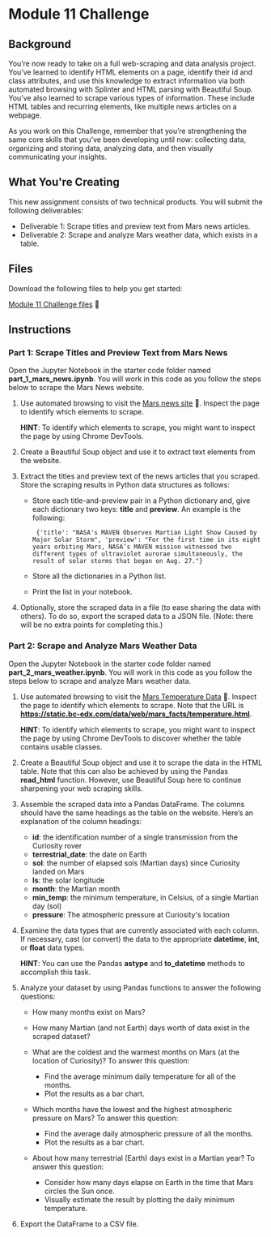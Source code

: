 # Module 11 Challenge 

## Background

You’re now ready to take on a full web-scraping and data analysis project. You’ve learned to identify HTML elements on a page, identify their id and class attributes, and use this knowledge to extract information via both automated browsing with Splinter and HTML parsing with Beautiful Soup. You’ve also learned to scrape various types of information. These include HTML tables and recurring elements, like multiple news articles on a webpage.

As you work on this Challenge, remember that you’re strengthening the same core skills that you’ve been developing until now: collecting data, organizing and storing data, analyzing data, and then visually communicating your insights.

## What You're Creating

This new assignment consists of two technical products. You will submit the following deliverables:

* Deliverable 1: Scrape titles and preview text from Mars news articles.
* Deliverable 2: Scrape and analyze Mars weather data, which exists in a table.

## Files 

Download the following files to help you get started:

[Module 11 Challenge files](https://static.bc-edx.com/data/dl-1-2/m11/lms/starter/Starter_Code_v1.2.2.zip) 📁

## Instructions

### Part 1: Scrape Titles and Preview Text from Mars News

Open the Jupyter Notebook in the starter code folder named **part_1_mars_news.ipynb**. You will work in this code as you follow the steps below to scrape the Mars News website.

1. Use automated browsing to visit the [Mars news site](https://static.bc-edx.com/data/web/mars_news/index.html) 📁. Inspect the page to identify which elements to scrape.

    **HINT**: To identify which elements to scrape, you might want to inspect the page by using Chrome DevTools.

2. Create a Beautiful Soup object and use it to extract text elements from the website.
3. Extract the titles and preview text of the news articles that you scraped. Store the scraping results in Python data structures as follows:

   * Store each title-and-preview pair in a Python dictionary and, give each dictionary two keys: **title** and **preview**. An example is the following:

          {'title': "NASA's MAVEN Observes Martian Light Show Caused by Major Solar Storm", 'preview': "For the first time in its eight years orbiting Mars, NASA’s MAVEN mission witnessed two different types of ultraviolet aurorae simultaneously, the result of solar storms that began on Aug. 27."}

   * Store all the dictionaries in a Python list.
   * Print the list in your notebook.

  4. Optionally, store the scraped data in a file (to ease sharing the data with others). To do so, export the scraped data to a JSON file. (Note: there will be no extra points for completing this.)

### Part 2: Scrape and Analyze Mars Weather Data

Open the Jupyter Notebook in the starter code folder named **part_2_mars_weather.ipynb**. You will work in this code as you follow the steps below to scrape and analyze Mars weather data.

1. Use automated browsing to visit the [Mars Temperature Data](https://static.bc-edx.com/data/web/mars_facts/temperature.html) 📁. Inspect the page to identify which elements to scrape. Note that the URL is **https://static.bc-edx.com/data/web/mars_facts/temperature.html**.

    **HINT**: To identify which elements to scrape, you might want to inspect the page by using Chrome DevTools to discover whether the table contains usable classes.

2. Create a Beautiful Soup object and use it to scrape the data in the HTML table. Note that this can also be achieved by using the Pandas **read_html** function. However, use Beautiful Soup here to continue sharpening your web scraping skills.

3. Assemble the scraped data into a Pandas DataFrame. The columns should have the same headings as the table on the website. Here’s an explanation of the column headings:

      * **id**: the identification number of a single transmission from the Curiosity rover
      * **terrestrial_date**: the date on Earth
      * **sol**: the number of elapsed sols (Martian days) since Curiosity landed on Mars
      * **ls**: the solar longitude
      * **month**: the Martian month
      * **min_temp**: the minimum temperature, in Celsius, of a single Martian day (sol)
      * **pressure**: The atmospheric pressure at Curiosity's location

4. Examine the data types that are currently associated with each column. If necessary, cast (or convert) the data to the appropriate **datetime**, **int**, or **float** data types.

    **HINT**: You can use the Pandas **astype** and **to_datetime** methods to accomplish this task.

5. Analyze your dataset by using Pandas functions to answer the following questions:

    * How many months exist on Mars?
    * How many Martian (and not Earth) days worth of data exist in the scraped dataset?
    * What are the coldest and the warmest months on Mars (at the location of Curiosity)? To answer this question:
      * Find the average minimum daily temperature for all of the months.
      * Plot the results as a bar chart.

    * Which months have the lowest and the highest atmospheric pressure on Mars? To answer this question:
      * Find the average daily atmospheric pressure of all the months.
      * Plot the results as a bar chart.

    * About how many terrestrial (Earth) days exist in a Martian year? To answer this question:
       * Consider how many days elapse on Earth in the time that Mars circles the Sun once.
       * Visually estimate the result by plotting the daily minimum temperature.

6. Export the DataFrame to a CSV file.





















